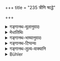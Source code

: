 +++
title = "235 त्रीणि श्राद्धे"

+++

<details><summary>गङ्गानथ-मूलानुवादः</summary>

Three things are sacred at Śrāddhas—the daughter’s son, blanket and sesamum, and they commend three things in this connection—cleanliness, absence of anger and absence of haste.—(235)
</details>

<details><summary>मेधातिथिः</summary>

**पवित्राणि** पावनानि साधुत्वसंपादकानि । आद्यः श्लोकार्धो ऽनुवादः । उत्तरस् तु विधेयार्थः । **शौचम्** अशुचिसंसर्गपरिहारः । प्रमादाद् वा जातस्याशुचित्वस्य मृद्वार्यादिना यथाशास्त्रं शुद्धिः । **अत्वरां** विश्रब्धं भोजनाद्यनुष्ठानम् ॥ ३.२२५ ॥
</details>

<details><summary>गङ्गानथ-भाष्यानुवादः</summary>

‘*Sacred*’—*i.e*., conducive to sanctity, bringing about excellence.

The first half of this verse is purely reiterative, and the latter half is injunctive.

‘*Cleanliness*’—avoidance of contact with unclean things; and if, through want of care, the man happens to become unclean, he should purify himself with clay, water, &c., in the manner prescribed in the scriptures.

‘*Absence of haste*’—*i.e*., the feeding of Brāhmaṇas and doing the other acts with confidence and in a steady manner.—(235)
</details>

<details><summary>गङ्गानथ-टिप्पन्यः</summary>

This verse is quoted in *Aparārka* (p. 474).
</details>

<details><summary>गङ्गानथ-तुल्य-वाक्यानि</summary>

**(verses 3.234-235)  
**

See Comparative notes for [Verse
3.234].
</details>

<details><summary>Bühler</summary>

235	There are three means of sanctification, (to be used) at a Sraddha, a daughter's son, a Nepal blanket, and sesamum grains; and they recommend three (other things) for it, cleanliness, suppression of anger, and absence of haste.
</details>

